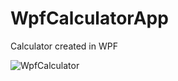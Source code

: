 # WpfCalculatorApp
Calculator created in WPF 

![WpfCalculator](https://user-images.githubusercontent.com/58300638/74531426-e78aa580-4f2c-11ea-8a9d-11ce8b89573e.png)
